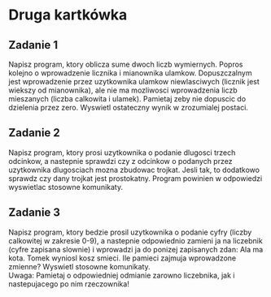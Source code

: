 # Druga kartkówka

## Zadanie 1
Napisz program, ktory oblicza sume dwoch liczb wymiernych.
Popros kolejno o wprowadzenie licznika i mianownika ulamkow.
Dopuszczalnym jest wprowadzenie przez uzytkownika ulamkow niewlasciwych (licznik jest wiekszy od mianownika),
ale nie ma mozliwosci wprowadzenia liczb mieszanych (liczba calkowita i ulamek).
Pamietaj zeby nie dopuscic do dzielenia przez zero.
Wyswietl ostateczny wynik w zrozumialej postaci.


## Zadanie 2
Napisz program, ktory prosi uzytkownika o podanie dlugosci trzech odcinkow,
a nastepnie sprawdzi czy z odcinkow o podanych przez uzytkownika dlugosciach
mozna zbudowac trojkat. Jesli tak, to dodatkowo sprawdz czy dany trojkat jest prostokatny.
Program powinien w odpowiedzi wyswietlac stosowne komunikaty.


## Zadanie 3
Napisz program, ktory bedzie prosil uzytkownika o podanie cyfry (liczby calkowitej w zakresie 0-9),
a nastepnie odpowiednio zamieni ja na liczebnik (cyfre zapisana slownie)
i wprowadzi ja do ponizej zapisanych zdan:
Ala ma <podany liczebnik> kota.
Tomek wyniosl <podany liczebnik> kosz smieci.
Ile pamieci zajmuja wprowadzone zmienne? Wyswietl stosowne komunikaty.<br>
Uwaga: Pamietaj o odpowiedniej odmianie zarowno liczebnika, jak i nastepujacego po nim rzeczownika!